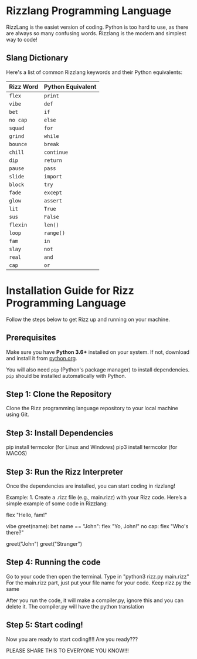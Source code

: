 # Rizzlang Programming Language

RizzLang is the easiet version of coding. Python is too hard to use, as there are always so many confusing words. Rizzlang is the modern and simplest way to code!

## Slang Dictionary
Here's a list of common Rizzlang keywords and their Python equivalents:

| Rizz Word    | Python Equivalent |
|--------------|-------------------|
| `flex`       | `print`           |
| `vibe`       | `def`             |
| `bet`        | `if`              |
| `no cap`     | `else`            |
| `squad`      | `for`             |
| `grind`      | `while`           |
| `bounce`     | `break`           |
| `chill`      | `continue`        |
| `dip`        | `return`          |
| `pause`      | `pass`            |
| `slide`      | `import`          |
| `block`      | `try`             |
| `fade`       | `except`          |
| `glow`       | `assert`          |
| `lit`        | `True`            |
| `sus`        | `False`           |
| `flexin`     | `len()`           |
| `loop`       | `range()`         |
| `fam`        | `in`              |
| `slay`       | `not`             |
| `real`       | `and`             |
| `cap`        | `or`              |

# Installation Guide for Rizz Programming Language

Follow the steps below to get Rizz up and running on your machine.

## Prerequisites

Make sure you have **Python 3.6+** installed on your system. If not, download and install it from [python.org](https://www.python.org/downloads/).

You will also need `pip` (Python's package manager) to install dependencies. `pip` should be installed automatically with Python.

## Step 1: Clone the Repository

Clone the Rizz programming language repository to your local machine using Git.

## Step 3: Install Dependencies
pip install termcolor (for Linux and Windows)
pip3 install termcolor (for MACOS)

## Step 3: Run the Rizz Interpreter

Once the dependencies are installed, you can start coding in rizzlang!

Example:
	1. Create a .rizz file (e.g., main.rizz) with your Rizz code. Here’s a simple example of some code in Rizzlang:

flex "Hello, fam!"

vibe greet(name):
    bet name == "John":
        flex "Yo, John!"
    no cap:
        flex "Who's there?"

greet("John")
greet("Stranger")

## Step 4: Running the code

Go to your code then open the terminal. Type in "python3 rizz.py main.rizz"
For the main.rizz part, just put your file name for your code.
Keep rizz.py the same

After you run the code, it will make a compiler.py, ignore this and you can delete it. The compiler.py will have the python translation 

## Step 5: Start coding!

Now you are ready to start coding!!!! Are you ready???

PLEASE SHARE THIS TO EVERYONE YOU KNOW!!!
